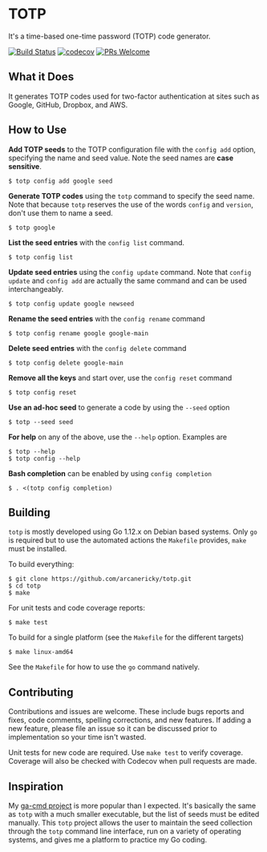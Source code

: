 # TOTP

It's a time-based one-time password (TOTP) code generator.

[![Build Status](https://travis-ci.com/arcanericky/totp.svg?branch=master)](https://travis-ci.com/arcanericky/totp)
[![codecov](https://codecov.io/gh/arcanericky/totpd/branch/master/graph/badge.svg)](https://codecov.io/gh/arcanericky/totp)
[![PRs Welcome](https://img.shields.io/badge/PRs-welcome-brightgreen.svg)](http://makeapullrequest.com)

## What it Does

It generates TOTP codes used for two-factor authentication at sites such as Google, GitHub, Dropbox, and AWS.

## How to Use

**Add TOTP seeds** to the TOTP configuration file with the `config add` option, specifying the name and seed value. Note the seed names are **case sensitive**.

```
$ totp config add google seed
```

**Generate TOTP codes** using the `totp` command to specify the seed name. Note that because `totp` reserves the use of the words `config` and `version`, don't use them to name a seed.

```
$ totp google
```

**List the seed entries** with the `config list` command.

```
$ totp config list
```

**Update seed entries** using the `config update` command. Note that `config update` and `config add` are actually the same command and can be used interchangeably.

```
$ totp config update google newseed
```

**Rename the seed entries** with the `config rename` command

```
$ totp config rename google google-main
```

**Delete seed entries** with the `config delete` command

```
$ totp config delete google-main
```

**Remove all the keys** and start over, use the `config reset` command

```
$ totp config reset
```

**Use an ad-hoc seed** to generate a code by using the `--seed` option

```
$ totp --seed seed
```

**For help** on any of the above, use the `--help` option. Examples are

```
$ totp --help
$ totp config --help
```

**Bash completion** can be enabled by using `config completion`

```
$ . <(totp config completion)
```

## Building

`totp` is mostly developed using Go 1.12.x on Debian based systems. Only `go` is required but to use the automated actions the `Makefile` provides, `make` must be installed.

To build everything:

```
$ git clone https://github.com/arcanericky/totp.git
$ cd totp
$ make
```

For unit tests and code coverage reports:

```
$ make test
```

To build for a single platform (see the `Makefile` for the different targets)

```
$ make linux-amd64
```

See the `Makefile` for how to use the `go` command natively.

## Contributing

Contributions and issues are welcome. These include bugs reports and fixes, code comments, spelling corrections, and new features. If adding a new feature, please file an issue so it can be discussed prior to implementation so your time isn't wasted.

Unit tests for new code are required. Use `make test` to verify coverage. Coverage will also be checked with Codecov when pull requests are made.

## Inspiration

My [ga-cmd project](https://github.com/arcanericky/ga-cmd) is more popular than I expected. It's basically the same as `totp` with a much smaller executable, but the list of seeds must be edited manually. This `totp` project allows the user to maintain the seed collection through the `totp` command line interface, run on a variety of operating systems, and gives me a platform to practice my Go coding.
